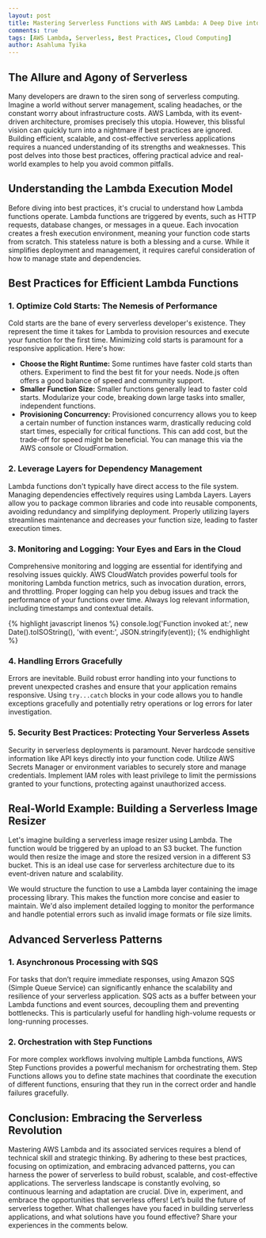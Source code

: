 ```yaml
---
layout: post
title: Mastering Serverless Functions with AWS Lambda: A Deep Dive into Best Practices
comments: true
tags: [AWS Lambda, Serverless, Best Practices, Cloud Computing]
author: Asahluma Tyika
---
```



## The Allure and Agony of Serverless

Many developers are drawn to the siren song of serverless computing.  Imagine a world without server management, scaling headaches, or the constant worry about infrastructure costs.  AWS Lambda, with its event-driven architecture, promises precisely this utopia.  However, this blissful vision can quickly turn into a nightmare if best practices are ignored.  Building efficient, scalable, and cost-effective serverless applications requires a nuanced understanding of its strengths and weaknesses.  This post delves into those best practices, offering practical advice and real-world examples to help you avoid common pitfalls.


## Understanding the Lambda Execution Model

Before diving into best practices, it's crucial to understand how Lambda functions operate.  Lambda functions are triggered by events, such as HTTP requests, database changes, or messages in a queue.  Each invocation creates a fresh execution environment, meaning your function code starts from scratch.  This stateless nature is both a blessing and a curse.  While it simplifies deployment and management, it requires careful consideration of how to manage state and dependencies.


## Best Practices for Efficient Lambda Functions

### 1. Optimize Cold Starts: The Nemesis of Performance

Cold starts are the bane of every serverless developer's existence.  They represent the time it takes for Lambda to provision resources and execute your function for the first time.  Minimizing cold starts is paramount for a responsive application. Here's how:

* **Choose the Right Runtime:**  Some runtimes have faster cold starts than others.  Experiment to find the best fit for your needs.  Node.js often offers a good balance of speed and community support.
* **Smaller Function Size:**  Smaller functions generally lead to faster cold starts.  Modularize your code, breaking down large tasks into smaller, independent functions.
* **Provisioning Concurrency:**  Provisioned concurrency allows you to keep a certain number of function instances warm, drastically reducing cold start times, especially for critical functions. This can add cost, but the trade-off for speed might be beneficial. You can manage this via the AWS console or CloudFormation.


### 2. Leverage Layers for Dependency Management

Lambda functions don't typically have direct access to the file system.  Managing dependencies effectively requires using Lambda Layers.  Layers allow you to package common libraries and code into reusable components, avoiding redundancy and simplifying deployment.  Properly utilizing layers streamlines maintenance and decreases your function size, leading to faster execution times.


### 3. Monitoring and Logging: Your Eyes and Ears in the Cloud

Comprehensive monitoring and logging are essential for identifying and resolving issues quickly.  AWS CloudWatch provides powerful tools for monitoring Lambda function metrics, such as invocation duration, errors, and throttling.  Proper logging can help you debug issues and track the performance of your functions over time. Always log relevant information, including timestamps and contextual details.

{% highlight javascript linenos %}
console.log('Function invoked at:', new Date().toISOString(), 'with event:', JSON.stringify(event));
{% endhighlight %}


### 4. Handling Errors Gracefully

Errors are inevitable.  Build robust error handling into your functions to prevent unexpected crashes and ensure that your application remains responsive.  Using `try...catch` blocks in your code allows you to handle exceptions gracefully and potentially retry operations or log errors for later investigation.


### 5. Security Best Practices: Protecting Your Serverless Assets

Security in serverless deployments is paramount.  Never hardcode sensitive information like API keys directly into your function code. Utilize AWS Secrets Manager or environment variables to securely store and manage credentials.  Implement IAM roles with least privilege to limit the permissions granted to your functions, protecting against unauthorized access.


## Real-World Example: Building a Serverless Image Resizer

Let's imagine building a serverless image resizer using Lambda.  The function would be triggered by an upload to an S3 bucket.  The function would then resize the image and store the resized version in a different S3 bucket.  This is an ideal use case for serverless architecture due to its event-driven nature and scalability.

We would structure the function to use a Lambda layer containing the image processing library.  This makes the function more concise and easier to maintain. We'd also implement detailed logging to monitor the performance and handle potential errors such as invalid image formats or file size limits.


## Advanced Serverless Patterns

### 1. Asynchronous Processing with SQS

For tasks that don’t require immediate responses, using Amazon SQS (Simple Queue Service) can significantly enhance the scalability and resilience of your serverless application.  SQS acts as a buffer between your Lambda functions and event sources, decoupling them and preventing bottlenecks.  This is particularly useful for handling high-volume requests or long-running processes.


### 2. Orchestration with Step Functions

For more complex workflows involving multiple Lambda functions, AWS Step Functions provides a powerful mechanism for orchestrating them.  Step Functions allows you to define state machines that coordinate the execution of different functions, ensuring that they run in the correct order and handle failures gracefully.


## Conclusion: Embracing the Serverless Revolution

Mastering AWS Lambda and its associated services requires a blend of technical skill and strategic thinking.  By adhering to these best practices, focusing on optimization, and embracing advanced patterns, you can harness the power of serverless to build robust, scalable, and cost-effective applications.  The serverless landscape is constantly evolving, so continuous learning and adaptation are crucial.  Dive in, experiment, and embrace the opportunities that serverless offers!  Let’s build the future of serverless together.  What challenges have you faced in building serverless applications, and what solutions have you found effective? Share your experiences in the comments below.
